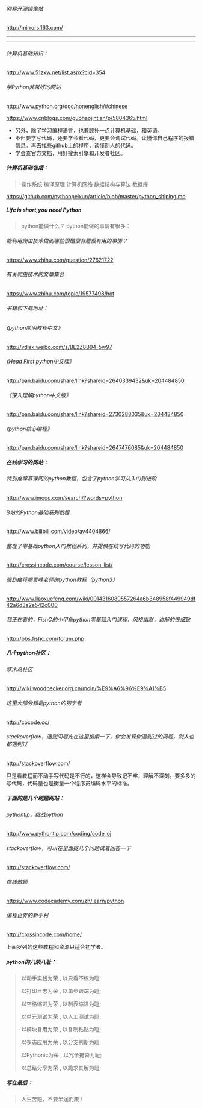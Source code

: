 ###### 网易开源镜像站
http://mirrors.163.com/





---

---

###### 计算机基础知识：
http://www.51zxw.net/list.aspx?cid=354

###### 学Python非常好的网站
http://www.python.org/doc/nonenglish/#chinese

https://www.cnblogs.com/guohaojintian/p/5804365.html

- 另外，除了学习编程语言，也兼顾补一点计算机基础，和英语。
- 不但要学写代码，还要学会看代码，更要会调试代码。读懂你自己程序的报错信息。再去找些github上的程序，读懂别人的代码。
- 学会查官方文档，用好搜索引擎和开发者社区。

#####   计算机基础包括：
> 操作系统 编译原理 计算机网络  数据结构与算法  数据库
 

https://github.com/pythonpeixun/article/blob/master/python_shiping.md

##### Life is short,you need Python 
>  python能做什么？
>  python能做的事情有很多：

###### 能利用爬虫技术做到哪些很酷很有趣很有用的事情？
https://www.zhihu.com/question/27621722

###### 有关爬虫技术的文章集合
https://www.zhihu.com/topic/19577498/hot

###### 书籍和下载地址：

###### 《python简明教程中文》
http://vdisk.weibo.com/s/BE2Z8B94-5w97

###### 《Head First python中文版》
http://pan.baidu.com/share/link?shareid=2640339432&uk=204484850

###### 《深入理解python中文版》
http://pan.baidu.com/share/link?shareid=2730288035&uk=204484850

###### 《python核心编程》
http://pan.baidu.com/share/link?shareid=2647476085&uk=204484850

##### 在线学习的网站：

###### 特别推荐慕课网的python教程，包含了python学习从入门到进阶
 http://www.imooc.com/search/?words=python

###### B站的Python基础系列教程
http://www.bilibili.com/video/av4404866/

###### 整理了零基础python入门教程系列，并提供在线写代码的功能
http://crossincode.com/course/lesson_list/

###### 强烈推荐廖雪峰老师的python教程（python3）
http://www.liaoxuefeng.com/wiki/0014316089557264a6b348958f449949df42a6d3a2e542c000

###### 我正在看的，FishC的小甲鱼python零基础入门课程，风格幽默，讲解的很细致
http://bbs.fishc.com/forum.php

##### 几个python社区：
###### 啄木鸟社区
http://wiki.woodpecker.org.cn/moin/%E9%A6%96%E9%A1%B5

###### 这里大部分都是python的初学者
http://cocode.cc/

###### stackoverflow，遇到问题先在这里搜索一下，你会发现你遇到过的问题，别人也都遇到过
http://stackoverflow.com/

只是看教程而不动手写代码是不行的，这样会导致记不牢，理解不深刻。要多多的写代码，代码量也是衡量一个程序员编码水平的标准。

##### 下面的是几个刷题网站：
###### pythontip，挑战python
http://www.pythontip.com/coding/code_oj

###### stackoverflow，可以在里面挑几个问题试着回答一下
http://stackoverflow.com/

###### 在线做题
https://www.codecademy.com/zh/learn/python

###### 编程世界的新手村
http://crossincode.com/home/

上面罗列的这些教程和资源只适合初学者。



##### python的八荣八耻：

> 以动手实践为荣 , 以只看不练为耻;
> 
> 以打印日志为荣 , 以单步跟踪为耻;
> 
> 以空格缩进为荣 , 以制表缩进为耻;
> 
> 以单元测试为荣 , 以人工测试为耻;
> 
> 以模块复用为荣 , 以复制粘贴为耻;
> 
> 以多态应用为荣 , 以分支判断为耻;
> 
> 以Pythonic为荣 , 以冗余拖沓为耻;
> 
> 以总结分享为荣 , 以跪求其解为耻;


##### 写在最后：

> 人生苦短，不要半途而废！